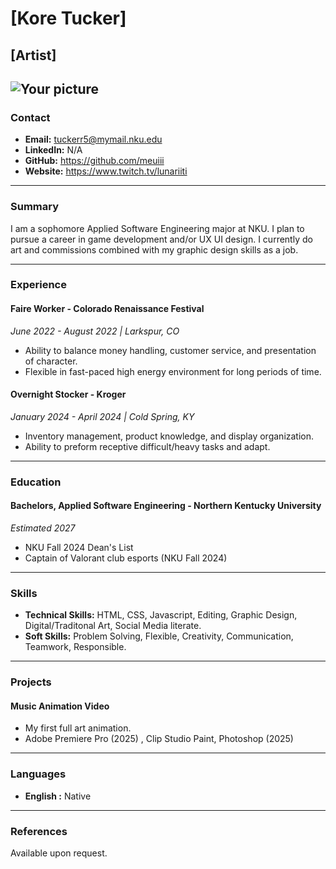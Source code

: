 # [Kore Tucker]
## [Artist]

![Your picture](https://github.com/NicholasCaporusso/NKU-ASE220-assignments-01/blob/main/students/KORE_TUCKER.jpg)
---

### Contact
- **Email:** tuckerr5@mymail.nku.edu
- **LinkedIn:** N/A
- **GitHub:** https://github.com/meuiii
- **Website:** https://www.twitch.tv/lunariiti

---

### Summary
I am a sophomore Applied Software Engineering major at NKU. I plan to pursue a career in game development and/or UX UI design. I currently do art and commissions combined with my graphic design skills as a job.

---

### Experience

#### Faire Worker - Colorado Renaissance Festival
*_June 2022 - August 2022 | Larkspur, CO_*
- Ability to balance money handling, customer service, and presentation of character.
- Flexible in fast-paced high energy environment for long periods of time.

#### Overnight Stocker - Kroger
*_January 2024 - April 2024 | Cold Spring, KY_*
- Inventory management, product knowledge, and display organization.
- Ability to preform receptive difficult/heavy tasks and adapt.

---

### Education

#### Bachelors, Applied Software Engineering - Northern Kentucky University
*_Estimated 2027_*
- NKU Fall 2024 Dean's List
- Captain of Valorant club esports (NKU Fall 2024)

---

### Skills
- **Technical Skills:** HTML, CSS, Javascript, Editing, Graphic Design, Digital/Traditonal Art, Social Media literate.
- **Soft Skills:** Problem Solving, Flexible, Creativity, Communication, Teamwork, Responsible.

---

### Projects
#### Music Animation Video
- My first full art animation.
- Adobe Premiere Pro (2025) , Clip Studio Paint, Photoshop (2025) 

---

### Languages
- **English :** Native

---

### References
Available upon request.

